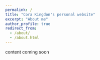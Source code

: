 ```yaml
---
permalink: /
title: "Cora Kingdon's personal website"
excerpt: "About me"
author_profile: true
redirect_from: 
  - /about/
  - /about.html
---
```


content coming soon
